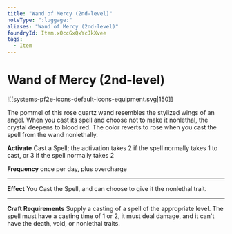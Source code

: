 ```yaml
---
title: "Wand of Mercy (2nd-level)"
noteType: ":luggage:"
aliases: "Wand of Mercy (2nd-level)"
foundryId: Item.xOccGxQxYcJkXvee
tags:
  - Item
---
```


# Wand of Mercy (2nd-level)
![[systems-pf2e-icons-default-icons-equipment.svg|150]]

The pommel of this rose quartz wand resembles the stylized wings of an angel. When you cast its spell and choose not to make it nonlethal, the crystal deepens to blood red. The color reverts to rose when you cast the spell from the wand nonlethally.

**Activate** Cast a Spell; the activation takes 2 if the spell normally takes 1 to cast, or 3 if the spell normally takes 2

**Frequency** once per day, plus overcharge

* * *

**Effect** You Cast the Spell, and can choose to give it the nonlethal trait.

* * *

**Craft Requirements** Supply a casting of a spell of the appropriate level. The spell must have a casting time of 1 or 2, it must deal damage, and it can't have the death, void, or nonlethal traits.
